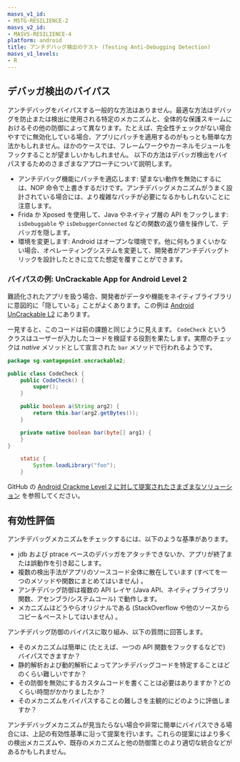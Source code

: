 ```yaml
---
masvs_v1_id:
- MSTG-RESILIENCE-2
masvs_v2_id:
- MASVS-RESILIENCE-4
platform: android
title: アンチデバッグ検出のテスト (Testing Anti-Debugging Detection)
masvs_v1_levels:
- R
---
```


## デバッガ検出のバイパス

アンチデバッグをバイパスする一般的な方法はありません。最適な方法はデバッグを防止または検出に使用される特定のメカニズムと、全体的な保護スキームにおけるその他の防御によって異なります。たとえば、完全性チェックがない場合やすでに無効化している場合、アプリにパッチを適用するのがもっとも簡単な方法かもしれません。ほかのケースでは、フレームワークやカーネルモジュールをフックすることが望ましいかもしれません。
以下の方法はデバッガ検出をバイパスするためのさまざまなアプローチについて説明します。

- アンチデバッグ機能にパッチを適応します: 望まない動作を無効にするには、NOP 命令で上書きするだけです。アンチデバッグメカニズムがうまく設計されている場合には、より複雑なパッチが必要になるかもしれないことに注意します。
- Frida か Xposed を使用して、Java やネイティブ層の API をフックします: `isDebuggable` や `isDebuggerConnected` などの関数の返り値を操作して、デバッガを隠します。
- 環境を変更します: Android はオープンな環境です。他に何もうまくいかない場合、オペレーティングシステムを変更して、開発者がアンチデバッグトリックを設計したときに立てた想定を覆すことができます。

### バイパスの例: UnCrackable App for Android Level 2

難読化されたアプリを扱う場合、開発者がデータや機能をネイティブライブラリに意図的に「隠している」ことがよくあります。この例は [Android UnCrackable L2](../../../apps/android/MASTG-APP-0004.md) にあります。

一見すると、このコードは前の課題と同じように見えます。 `CodeCheck` というクラスはユーザーが入力したコードを検証する役割を果たします。実際のチェックは _native_ メソッドとして宣言された `bar` メソッドで行われるようです。

```java
package sg.vantagepoint.uncrackable2;

public class CodeCheck {
    public CodeCheck() {
        super();
    }

    public boolean a(String arg2) {
        return this.bar(arg2.getBytes());
    }

    private native boolean bar(byte[] arg1) {
    }
}

    static {
        System.loadLibrary("foo");
    }
```

GitHub の [Android Crackme Level 2 に対して提案されたさまざまなソリューション](https://mas.owasp.org/crackmes/Android#android-uncrackable-l2 "Solutions Android Crackme Level 2") を参照してください。

## 有効性評価

アンチデバッグメカニズムをチェックするには、以下のような基準があります。

- jdb および ptrace ベースのデバッガをアタッチできないか、アプリが終了または誤動作を引き起こします。
- 複数の検出手法がアプリのソースコード全体に散在しています (すべてを一つのメソッドや関数にまとめてはいません) 。
- アンチデバッグ防御は複数の API レイヤ (Java API、ネイティブライブラリ関数、アセンブラ/システムコール) で動作します。
- メカニズムはどうやらオリジナルである (StackOverflow や他のソースからコピー＆ペーストしてはいません) 。

アンチデバッグ防御のバイパスに取り組み、以下の質問に回答します。

- そのメカニズムは簡単に (たとえば、一つの API 関数をフックするなどで) バイパスできますか？
- 静的解析および動的解析によってアンチデバッグコードを特定することはどのくらい難しいですか？
- その防御を無効にするカスタムコードを書くことは必要はありますか？どのくらい時間がかかりましたか？
- そのメカニズムをバイパスすることの難しさを主観的にどのように評価しますか？

アンチデバッグメカニズムが見当たらない場合や非常に簡単にバイパスできる場合には、上記の有効性基準に沿って提案を行います。これらの提案にはより多くの検出メカニズムや、既存のメカニズムと他の防御策とのより適切な統合などがあるかもしれません。
